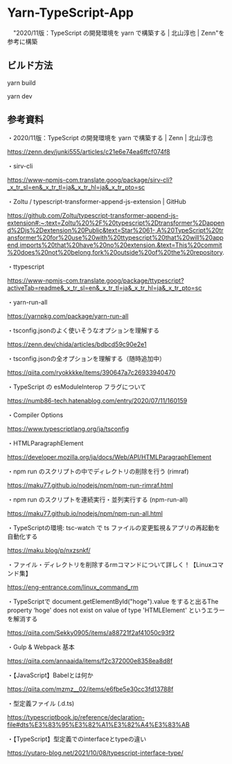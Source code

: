 # Yarn-TypeScript-App
　"2020/11版：TypeScript の開発環境を yarn で構築する | 北山淳也 | Zenn"を参考に構築

## ビルド方法
yarn build

yarn dev

## 参考資料
・2020/11版：TypeScript の開発環境を yarn で構築する | Zenn | 北山淳也

https://zenn.dev/junki555/articles/c21e6e74ea6ffcf074f8

・sirv-cli

https://www-npmjs-com.translate.goog/package/sirv-cli?_x_tr_sl=en&_x_tr_tl=ja&_x_tr_hl=ja&_x_tr_pto=sc

・Zoltu
/
typescript-transformer-append-js-extension | GitHub

https://github.com/Zoltu/typescript-transformer-append-js-extension#:~:text=Zoltu%20%2F%20typescript%2Dtransformer%2Dappend%2Djs%2Dextension%20Public&text=Star%2061-,A%20TypeScript%20transformer%20for%20use%20with%20ttypescript%20that%20will%20append,imports%20that%20have%20no%20extension.&text=This%20commit%20does%20not%20belong,fork%20outside%20of%20the%20repository.

・ttypescript

https://www-npmjs-com.translate.goog/package/ttypescript?activeTab=readme&_x_tr_sl=en&_x_tr_tl=ja&_x_tr_hl=ja&_x_tr_pto=sc

・yarn-run-all

https://yarnpkg.com/package/yarn-run-all

・tsconfig.jsonのよく使いそうなオプションを理解する

https://zenn.dev/chida/articles/bdbcd59c90e2e1

・tsconfig.jsonの全オプションを理解する（随時追加中）

https://qiita.com/ryokkkke/items/390647a7c26933940470

・TypeScript の esModuleInterop フラグについて

https://numb86-tech.hatenablog.com/entry/2020/07/11/160159

・Compiler Options

https://www.typescriptlang.org/ja/tsconfig

・HTMLParagraphElement

https://developer.mozilla.org/ja/docs/Web/API/HTMLParagraphElement

・npm run のスクリプトの中でディレクトリの削除を行う (rimraf)

https://maku77.github.io/nodejs/npm/npm-run-rimraf.html

・npm run のスクリプトを連続実行・並列実行する (npm-run-all)

https://maku77.github.io/nodejs/npm/npm-run-all.html

・TypeScriptの環境: tsc-watch で ts ファイルの変更監視＆アプリの再起動を自動化する

https://maku.blog/p/nxzsnkf/

・ファイル・ディレクトリを削除するrmコマンドについて詳しく！【Linuxコマンド集】

https://eng-entrance.com/linux_command_rm

・TypeScriptで document.getElementById("hoge").value をすると出るThe property ‘hoge' does not exist on value of type 'HTMLElement' というエラーを解消する

https://qiita.com/Sekky0905/items/a88721f2af41050c93f2

・Gulp & Webpack 基本

https://qiita.com/annaaida/items/f2c372000e8358ea8d8f

・【JavaScript】Babelとは何か

https://qiita.com/mzmz__02/items/e6fbe5e30cc3fd13788f

・型定義ファイル (.d.ts)

https://typescriptbook.jp/reference/declaration-file#dts%E3%83%95%E3%82%A1%E3%82%A4%E3%83%AB

・【TypeScript】型定義でのinterfaceとtypeの違い

https://yutaro-blog.net/2021/10/08/typescript-interface-type/
